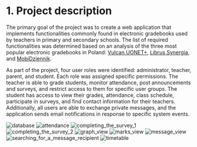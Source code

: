 # 1. Project description
The primary goal of the project was to create a web application that implements functionalities commonly found in electronic gradebooks used by teachers in primary and secondary schools. The list of required functionalities was determined based on an analysis of the three most popular electronic gradebooks in Poland: [Vulcan UONET+](https://uonetplus.vulcan.net.pl/), [Librus Synergia](https://portal.librus.pl/rodzina/synergia/loguj), and [MobiDziennik](https://mobidziennik.pl/logowanie).

As part of the project, four user roles were identified: administrator, teacher, parent, and student. Each role was assigned specific permissions. The teacher is able to grade students, monitor attendance, post announcements and surveys, and restrict access to them for specific user groups. The student has access to view their grades, attendance, class schedule, participate in surveys, and find contact information for their teachers. Additionally, all users are able to exchange private messages, and the application sends email notifications in response to specific system events.

![database](https://github.com/user-attachments/assets/9f6bf502-25ee-4d53-8838-01a075015855)
![attendance](https://github.com/user-attachments/assets/6f905cdd-3f26-49a2-aa5d-f3134b1d70db)
![completing_the_survey_1](https://github.com/user-attachments/assets/2ad1635b-45de-4cf0-a8f0-5fb1552a4863)
![completing_the_survey_2](https://github.com/user-attachments/assets/e6b9f389-33dd-4e64-9a43-a9fa2d55ce54)
![graph_view](https://github.com/user-attachments/assets/384e3154-fc3a-47bc-aa7e-c7577a384a24)
![marks_view](https://github.com/user-attachments/assets/b60db239-94d6-49d0-91db-fb3cc8c38ea6)
![message_view](https://github.com/user-attachments/assets/3aa1d961-a00d-47d5-a015-877cc205e567)
![searching_for_a_message_recipient](https://github.com/user-attachments/assets/4f1f174e-4a7a-48fa-9920-4211e0b33d3d)
![timetable](https://github.com/user-attachments/assets/56709ff6-4ae2-4b30-a8a7-e70e8596b294)
